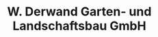 ---
title: "W. Derwand Garten- und Landschaftsbau GmbH"
url: /neustadt-an-der-weinstrasse/w-derwand-garten-und-landschaftsbau-gmbh/
shop: Garten-Center
---